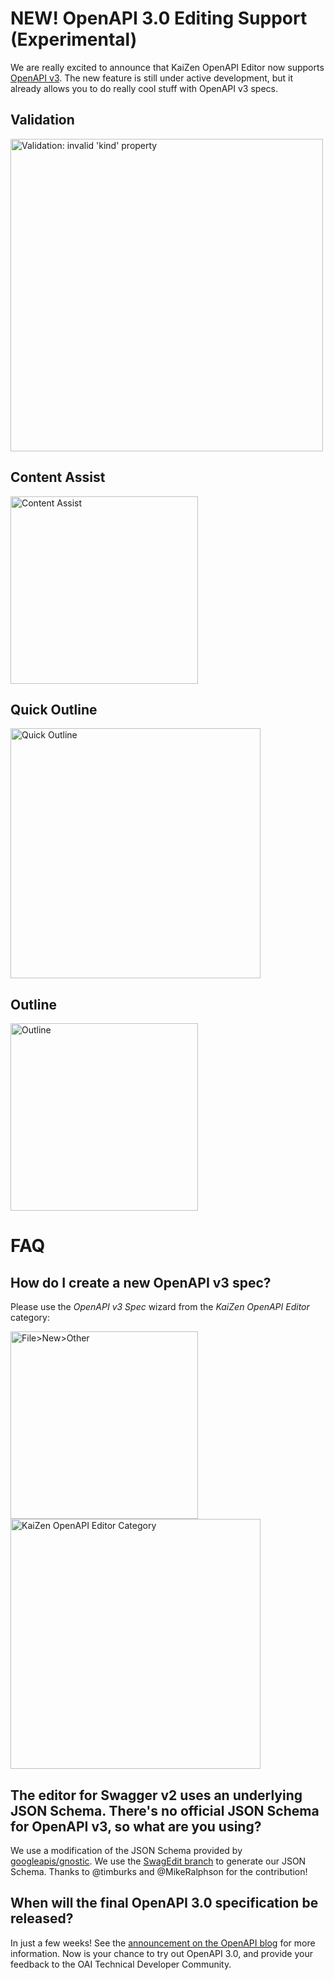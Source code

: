 # NEW! OpenAPI 3.0 Editing Support (Experimental)
We are really excited to announce that KaiZen OpenAPI Editor now supports [OpenAPI v3](https://github.com/OAI/OpenAPI-Specification/blob/OpenAPI.next/versions/3.0.md). The new feature is still under active development, but it already allows you to do really cool stuff with OpenAPI v3 specs.

## Validation
<img src="http://i.imgur.com/WSns2FY.png" alt="Validation: invalid 'kind' property" width="500"/></a>

## Content Assist
<img src="http://i.imgur.com/TwZ31hg.png" alt="Content Assist"  width="300"/></a>

## Quick Outline
<img src="http://i.imgur.com/l6ADPcs.png" alt="Quick Outline" width="400"/></a>

## Outline
<img src="http://i.imgur.com/44aOeuh.png" alt="Outline" width="300"/></a>

# FAQ
## How do I create a new OpenAPI v3 spec?
Please use the *OpenAPI v3 Spec* wizard from the *KaiZen OpenAPI Editor* category:


<img src="http://i.imgur.com/pTOQH8z.png" alt="File>New>Other" width="300">  <img src="http://i.imgur.com/4uKKvF0.png" alt="KaiZen OpenAPI Editor Category" width="400">

## The editor for Swagger v2 uses an underlying JSON Schema. There's no official JSON Schema for OpenAPI v3, so what are you using?
We use a modification of the JSON Schema provided by [googleapis/gnostic](https://github.com/googleapis/gnostic). We use the [SwagEdit branch](https://github.com/RepreZen/gnostic/tree/SwagEdit) to generate our JSON Schema. Thanks to @timburks and @MikeRalphson for the contribution!

## When will the final OpenAPI 3.0 specification be released?

In just a few weeks! See the [announcement on the OpenAPI blog](https://www.openapis.org/blog/2017/05/25/the-open-api-initiative-is-sending-you-a-save-the-date-card) for more information. Now is your chance to try out OpenAPI 3.0, and provide your feedback to the OAI Technical Developer Community.
